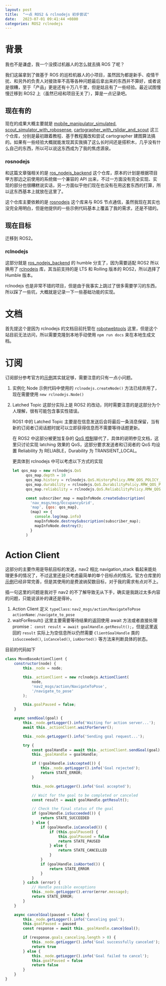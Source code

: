 ```yaml
---
layout: post
title:  "一点 ROS2 & rclnodejs 初步尝试"
date:   2023-07-01 09:41:44 +0800
categories: ROS2 rclnodejs 
---
```


# 背景

我也不是谦虚，我一个没摸过机器人的怎么就去搞 ROS 了呢？  

我们这届拿到了做基于 ROS 的巡检机器人的小项目，虽然因为都是新手、疫情干扰、和另外的负责人对接效率不高等各种问题最后拿出来的东西并不算好，或者说是很糟，至于「产品」更是还有十万八千里，但是姑且有了一些经验。最近试图慢慢迁移到 ROS2 上（虽然已经和项目无关了），算是一点记录吧。

## 现在有的

现在的成果大概主要就是 [mobile_manipulator_simulated](https://github.com/Steve-Mr/mobile_manipulator_simulated), [scout_simulator_with_robosense](https://github.com/Steve-Mr/scout_simulator_with_robosense), [cartographer_with_rslidar_and_scout](https://github.com/Steve-Mr/cartographer_with_rslidar_and_scout) 这三个仓库，分别是最初跟着教程、基于教程魔改和尝试 cartographer 建图算法搞的。如果有一些经验大概就能发现其实我搞了这么长时间还是搭积木，几乎没有什么自己的东西，所以可以说这东西成为了我的焦虑源泉。

### rosnodejs

和这篇文章强相关的是 [ros_nodejs_backend](https://github.com/Steve-Mr/ros_nodejs_backend) 这个仓库，原本的计划是根据项目甲方那边之前使用的系统做一个兼容的 API 出来，不过一方面没有完全实现、实现的部分也很糟糕说实话，另一方面似乎他们现在也没有在用这套东西的打算，所以这东西基本上就放在这里了。  

这个仓库主要依赖的是 [rosnodejs](https://github.com/RethinkRobotics-opensource/rosnodejs) 这个库来与 ROS 节点通信，虽然我现在其实也没完全用明白，但是他提供的一些示例代码基本上覆盖了我的需求，还是不错的。

## 现在目标

迁移到 ROS2。  

### rclnodejs

这部分就是 [ros_nodejs_backend](https://github.com/Steve-Mr/ros_nodejs_backend) 的 humble 分支了，因为需要适配 ROS2 所以换用了 [rclnodejs](https://github.com/RobotWebTools/rclnodejs) 库，其当前支持的是 LTS 和 Rolling 版本的 ROS2，所以选择了 Humble 版本。  

rclnodejs 也是非常不错的项目，但是由于我事实上跳过了很多需要学习的东西，所以踩了一些坑，大概就是记录一下一些基础功能的实现。

# 文档

首先提这个是因为 rclnodejs 的文档目前托管在 [robotwebtools](robotwebtools.org/rclnodejs/docs/index.html) 这里，但是这个站目前无法访问，所以需要克隆到本地手动使用 `npm run docs` 来在本地生成文档。

# 订阅

订阅部分参考官方的[示例](https://github.com/RobotWebTools/rclnodejs/blob/17a0a7f001bc59c2e85417001f0348490893aa08/example/subscription-qos-example.js)其实就足够，需要注意的只有一点小问题。

1. 实例化 Node
    示例代码中使用的 `rclnodejs.createNode()` 方法已经弃用了，现在需要使用 `new rclnodejs.Node()`

2. Latched Topic
    这部分实际上是 ROS2 的改动，同时需要注意的是这部分为个人理解，很有可能包含事实性错误。  
    
    ROS1 中的 Latched Topic 主要是在信息发送后会将最后一条消息保留，当有新的订阅者订阅话题时就可以立即获得信息而不需要等待话题更新。  

    在 ROS2 中这部分被更加复杂的 [QoS 控制](https://docs.ros.org/en/humble/Concepts/Intermediate/About-Quality-of-Service-Settings.html)替代了，具体的说明参见文档，这里只讨论实现 latching 效果的 QoS，这部分要求发送者和订阅者的 QoS 均设置 Reliability 为 RELIABLE，Durability 为 TRANSIENT_LOCAL。

    更具体到 rclnodejs 中可以考虑以下方式的实现

    ```javascript
    let qos_map = new rclnodejs.QoS
          qos_map.depth = 10
          qos_map.history = rclnodejs.QoS.HistoryPolicy.RMW_QOS_POLICY_HISTORY_SYSTEM_DEFAULT
          qos_map.durability = rclnodejs.QoS.DurabilityPolicy.RMW_QOS_POLICY_DURABILITY_TRANSIENT_LOCAL
          qos_map.reliability = rclnodejs.QoS.ReliabilityPolicy.RMW_QOS_POLICY_RELIABILITY_RELIABLE

          const subscriber_map = mapInfoNode.createSubscription(
            'nav_msgs/msg/OccupancyGrid',
            'map', {qos: qos_map},
            (map) => {
              console.log(map.info)
              mapInfoNode.destroySubscription(subscriber_map);
              mapInfoNode.destroy();
            }
          )
    ```

# Action Client

这部分的主要作用是导航目标的发送，nav2 相比 navigation_stack 看起来能处理更多的情况了，不过这里还是只考虑最简单的单个目标点的情况。官方仓库里的[示例](https://github.com/RobotWebTools/rclnodejs/blob/17a0a7f001bc59c2e85417001f0348490893aa08/example/action-client-example.js)已经非常完善，但是其使用的是费波纳契数目标，对于我的需求有点对不上。

插一句这里的问题是我对于 nav2 的不了解导致无从下手，确实是我跳过太多内容的问题，只能说该补的课还是得补。

1. Action Client 定义
    `typeClass`: `nav2_msgs/action/NavigateToPose`
    `actionName`: `/navigate_to_pose`
2. waitForResult()
    这里主要需要等待结果的返回使用 await 方法或者直接处理 promise： `const result = await goalHandle.getResult();`，但是这里返回的 `result` 实际上为空信息所以仍然需要 `ClientGoalHandle` 类的 `isSucceeded()`, `isCanceled()`, `isAborted()` 等方法来判断具体的状态。

目前的代码如下

```javascript
class MoveBaseActionClient {
    constructor(node) {
        this._node = node;

        this._actionClient = new rclnodejs.ActionClient(
            node,
            'nav2_msgs/action/NavigateToPose',
            '/navigate_to_pose'
        );

        this.goalPaused = false;
    }

    async sendGoal(goal) {
        this._node.getLogger().info('Waiting for action server...');
        await this._actionClient.waitForServer();

        this._node.getLogger().info('Sending goal request...');

        try {
            const goalHandle = await this._actionClient.sendGoal(goal);
            this._goalHandle = goalHandle;

            if (!goalHandle.isAccepted()) {
                this._node.getLogger().info('Goal rejected');
                return STATE_ERROR;
            }

            this._node.getLogger().info('Goal accepted');

            // Wait for the goal to be completed or canceled
            const result = await goalHandle.getResult();

            // Check the final status of the goal
            if (goalHandle.isSucceeded()) {
                return STATE_SUCCEEDED
            } else {
                if (goalHandle.isCanceled()) {
                    if (this.goalPaused) {
                        this.goalPaused = false
                        return STATE_PAUSED
                    } else {
                        return STATE_CANCELLED
                    }
                }
                if (goalHandle.isAborted()) {
                    return STATE_ERROR
                }
            }
        } catch (error) {
            // Handle possible exceptions
            this._node.getLogger().error(error.message);
            return STATE_ERROR;
        }
    }

    async cancelGoal(paused = false) {
        this._node.getLogger().info('Canceling goal');
        this.goalPaused = paused
        const response = await this._goalHandle.cancelGoal();

        if (response.goals_canceling.length > 0) {
            this._node.getLogger().info('Goal successfully canceled');
            return true
        } else {
            this._node.getLogger().info('Goal failed to cancel');
            this.goalPaused = false
            return false
        }
    }
}
```
